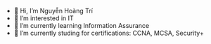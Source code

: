 - 👋 Hi, I’m Nguyễn Hoàng Trí
- 👀 I’m interested in IT
- 🌱 I’m currently learning Information Assurance
- 💞️ I’m currently studing for certifications: CCNA, MCSA, Security+

